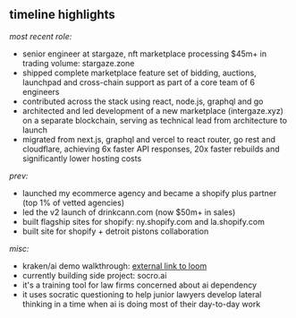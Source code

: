## **timeline highlights**

*most recent role:*
* senior engineer at stargaze, nft marketplace processing $45m+ in trading volume: stargaze.zone
* shipped complete marketplace feature set of bidding, auctions, launchpad and cross-chain support as part of a core team of 6 engineers
* contributed across the stack using react, node.js, graphql and go
* architected and led development of a new marketplace (intergaze.xyz) on a separate blockchain,
serving as technical lead from architecture to launch
* migrated from next.js, graphql and vercel to react router, go rest and cloudflare, achieving 6x
faster API responses, 20x faster rebuilds and significantly lower hosting costs

*prev:*
* launched my ecommerce agency and became a shopify plus partner (top 1% of vetted agencies)
* led the v2 launch of drinkcann.com (now $50m+ in sales)
* built flagship sites for shopify: ny.shopify.com and la.shopify.com
* built site for shopify + detroit pistons collaboration

*misc:*
* kraken/ai demo walkthrough: [external link to loom](https://www.loom.com/share/3fd7f1d3275a41f8997c9d077c4b827f)
* currently building side project: socro.ai
* it's a training tool for law firms concerned about ai dependency
* it uses socratic questioning to help junior lawyers develop lateral thinking in a time when ai is doing most of their day-to-day work
